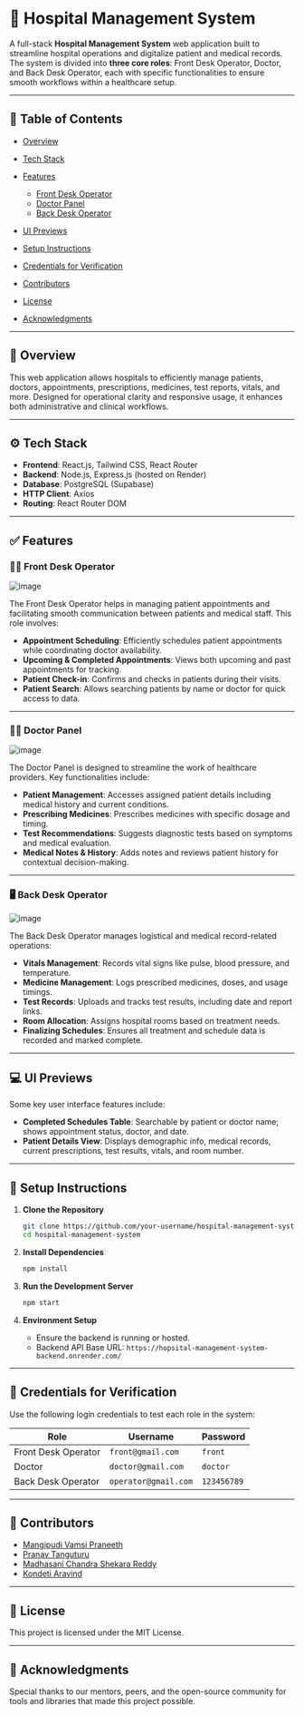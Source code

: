 
# 🏥 Hospital Management System

A full-stack **Hospital Management System** web application built to streamline hospital operations and digitalize patient and medical records. The system is divided into **three core roles**: Front Desk Operator, Doctor, and Back Desk Operator, each with specific functionalities to ensure smooth workflows within a healthcare setup.

---

## 📌 Table of Contents

* [Overview](#overview)
* [Tech Stack](#tech-stack)
* [Features](#features)

  * [Front Desk Operator](#front-desk-operator)
  * [Doctor Panel](#doctor-panel)
  * [Back Desk Operator](#back-desk-operator)
* [UI Previews](#ui-previews)
* [Setup Instructions](#setup-instructions)
* [Credentials for Verification](#credentials-for-verification)
* [Contributors](#contributors)
* [License](#license)
* [Acknowledgments](#acknowledgments)

---

## 🌟 Overview

This web application allows hospitals to efficiently manage patients, doctors, appointments, prescriptions, medicines, test reports, vitals, and more. Designed for operational clarity and responsive usage, it enhances both administrative and clinical workflows.

---

## ⚙️ Tech Stack

* **Frontend**: React.js, Tailwind CSS, React Router
* **Backend**: Node.js, Express.js (hosted on Render)
* **Database**: PostgreSQL (Supabase)
* **HTTP Client**: Axios
* **Routing**: React Router DOM

---

## ✅ Features

### 👩‍💼 Front Desk Operator

![image](https://github.com/user-attachments/assets/e5ed58b7-1b19-42fb-a62c-e5b7346ea9ba)

The Front Desk Operator helps in managing patient appointments and facilitating smooth communication between patients and medical staff. This role involves:

* **Appointment Scheduling**: Efficiently schedules patient appointments while coordinating doctor availability.
* **Upcoming & Completed Appointments**: Views both upcoming and past appointments for tracking.
* **Patient Check-in**: Confirms and checks in patients during their visits.
* **Patient Search**: Allows searching patients by name or doctor for quick access to data.

---

### 🧑‍⚕️ Doctor Panel

![image](https://github.com/user-attachments/assets/cbd22bfd-0b52-4640-bbba-d9fb1b0de584)

The Doctor Panel is designed to streamline the work of healthcare providers. Key functionalities include:

* **Patient Management**: Accesses assigned patient details including medical history and current conditions.
* **Prescribing Medicines**: Prescribes medicines with specific dosage and timing.
* **Test Recommendations**: Suggests diagnostic tests based on symptoms and medical evaluation.
* **Medical Notes & History**: Adds notes and reviews patient history for contextual decision-making.

---

### 🖥️ Back Desk Operator

![image](https://github.com/user-attachments/assets/1c2eb1a0-703d-4db0-b38b-d48bd8ea4d6b)

The Back Desk Operator manages logistical and medical record-related operations:

* **Vitals Management**: Records vital signs like pulse, blood pressure, and temperature.
* **Medicine Management**: Logs prescribed medicines, doses, and usage timings.
* **Test Records**: Uploads and tracks test results, including date and report links.
* **Room Allocation**: Assigns hospital rooms based on treatment needs.
* **Finalizing Schedules**: Ensures all treatment and schedule data is recorded and marked complete.

---

## 💻 UI Previews

Some key user interface features include:

* **Completed Schedules Table**: Searchable by patient or doctor name; shows appointment status, doctor, and date.
* **Patient Details View**: Displays demographic info, medical records, current prescriptions, test results, vitals, and room number.

---

## 🚀 Setup Instructions

1. **Clone the Repository**

   ```bash
   git clone https://github.com/your-username/hospital-management-system.git
   cd hospital-management-system
   ```

2. **Install Dependencies**

   ```bash
   npm install
   ```

3. **Run the Development Server**

   ```bash
   npm start
   ```

4. **Environment Setup**

   * Ensure the backend is running or hosted.
   * Backend API Base URL: `https://hopsital-management-system-backend.onrender.com/`

---

## 🔐 Credentials for Verification

Use the following login credentials to test each role in the system:

| Role                | Username             | Password    |
| ------------------- | -------------------- | ----------- |
| Front Desk Operator | `front@gmail.com`    | `front`     |
| Doctor              | `doctor@gmail.com`   | `doctor`    |
| Back Desk Operator  | `operator@gmail.com` | `123456789` |

---

## 👥 Contributors

* [Mangipudi Vamsi Praneeth](https://github.com/Praneeth2025)
* [Pranav Tanguturu](https://github.com/PRANAVTANGUTURU123)
* [Madhasani Chandra Shekara Reddy](https://github.com/mcsr14724)
* [Kondeti Aravind](https://github.com/KondetiAravind)

---

## 📄 License

This project is licensed under the MIT License.

---

## 🙌 Acknowledgments

Special thanks to our mentors, peers, and the open-source community for tools and libraries that made this project possible.

